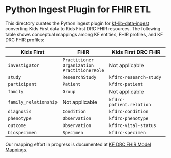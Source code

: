 # Python Ingest Plugin for FHIR ETL

This directory curates the Python ingest plugin for [kf-lib-data-ingest](https://github.com/kids-first/kf-lib-data-ingest/) converting Kids First data to Kids First DRC FHIR resources.
The following table shows conceptual mappings among KF entities, FHIR profiles, and KF DRC FHIR profiles:

| Kids First | FHIR | Kids First DRC FHIR |
|--|--|--|
| `investigator` | `Practitioner` <br> `Organization` <br> `PractitionerRole` | Not applicable |
| `study` | `ResearchStudy` | `kfdrc-research-study` |
| `participant` | `Patient` | `kfdrc-patient` |
| `family` | `Group` | Not applicable |
| `family_relationship` | Not applicable | `kfdrc-patient.relation` |
| `diagnosis` | `Condition` | `kfdrc-condition` |
| `phenotype` | `Observation` | `kfdrc-phenotype` |
| `outcome` | `Observation` | `kfdrc-vital-status` |
| `biospecimen` | `Specimen` | `kfdrc-specimen` |

Our mapping effort in progress is documented at [KF DRC FHIR Model Mappings](https://docs.google.com/spreadsheets/d/19tQnE75UzvP_k29D-QprbsJ-6ZO2PdUmKPiWHKkcTEg/edit#gid=1197884015).